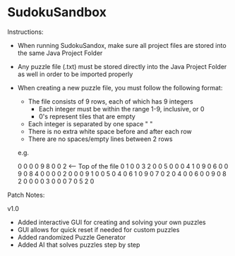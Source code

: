 # SudokuSandbox
Instructions:
- When running SudokuSandox, make sure all project files are stored into the same Java Project Folder
- Any puzzle file (.txt) must be stored directly into the Java Project Folder as well in order to be imported properly
- When creating a new puzzle file, you must follow the following format:
    - The file consists of 9 rows, each of which has 9 integers
        - Each integer must be within the range 1-9, inclusive, or 0
        - 0's represent tiles that are empty
    - Each integer is separated by one space " "
    - There is no extra white space before and after each row
    - There are no spaces/empty lines between 2 rows
    
    e.g.

  0 0 0 0 9 8 0 0 2 <-- Top of the file
  0 1 0 0 3 2 0 0 5
  0 0 0 4 1 0 9 0 6
  0 0 9 0 8 4 0 0 0
  0 2 0 0 0 9 1 0 0
  5 0 4 0 6 1 0 9 0
  7 0 2 0 4 0 0 6 0
  0 9 0 8 2 0 0 0 0
  3 0 0 0 7 0 5 2 0

Patch Notes:

v1.0
- Added interactive GUI for creating and solving your own puzzles
- GUI allows for quick reset if needed for custom puzzles
- Added randomized Puzzle Generator
- Added AI that solves puzzles step by step




